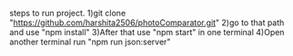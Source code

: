 steps to run project.
1)git clone "https://github.com/harshita2506/photoComparator.git"
2)go to that path and use "npm install"
3)After that use "npm start" in one terminal
4)Open another terminal run "npm run json:server"
